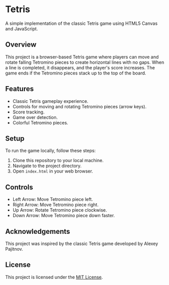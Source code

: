 # Tetris

A simple implementation of the classic Tetris game using HTML5 Canvas and JavaScript.

## Overview

This project is a browser-based Tetris game where players can move and rotate falling Tetromino pieces to create horizontal lines with no gaps. When a line is completed, it disappears, and the player's score increases. The game ends if the Tetromino pieces stack up to the top of the board.

## Features

- Classic Tetris gameplay experience.
- Controls for moving and rotating Tetromino pieces (arrow keys).
- Score tracking.
- Game over detection.
- Colorful Tetromino pieces.

## Setup

To run the game locally, follow these steps:

1. Clone this repository to your local machine.
2. Navigate to the project directory.
3. Open `index.html` in your web browser.

## Controls

- Left Arrow: Move Tetromino piece left.
- Right Arrow: Move Tetromino piece right.
- Up Arrow: Rotate Tetromino piece clockwise.
- Down Arrow: Move Tetromino piece down faster.

## Acknowledgements

This project was inspired by the classic Tetris game developed by Alexey Pajitnov.

## License

This project is licensed under the [MIT License](LICENSE).
